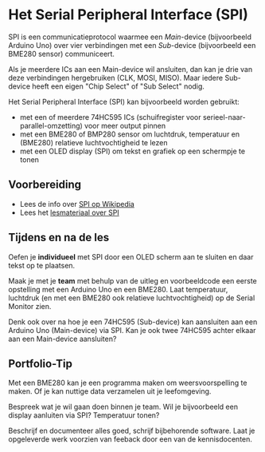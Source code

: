 # Het Serial Peripheral Interface (SPI)

SPI is een communicatieprotocol waarmee een *Main*-device (bijvoorbeeld Arduino Uno) over vier verbindingen met een *Sub*-device (bijvoorbeeld een BME280 sensor) communiceert.

Als je meerdere ICs aan een Main-device wil ansluiten, dan kan je drie van deze verbindingen hergebruiken (CLK, MOSI, MISO).
Maar iedere Sub-device heeft een eigen "Chip Select" of "Sub Select" nodig.

Het Serial Peripheral Interface (SPI) kan bijvoorbeeld worden gebruikt:

- met een of meerdere 74HC595 ICs (schuifregister voor serieel-naar-parallel-omzetting) voor meer output pinnen
- met een BME280 of BMP280 sensor om luchtdruk, temperatuur en (BME280) relatieve luchtvochtigheid te lezen
- met een OLED display (SPI) om tekst en grafiek op een schermpje te tonen

## Voorbereiding

- Lees de info over [SPI op Wikipedia](https://nl.wikipedia.org/wiki/Serial_Peripheral_Interface)
- Lees het [lesmateriaal over SPI](../../hardware-interfacing/communicatie/SPI/README.md)

## Tijdens en na de les

Oefen je **individueel** met SPI door een OLED scherm aan te sluiten en daar tekst op te plaatsen.

Maak je met je **team** met behulp van de uitleg en voorbeeldcode een eerste opstelling met een Arduino Uno en een BME280.
Laat temperatuur, luchtdruk (en met een BME280 ook relatieve luchtvochtigheid) op de Serial Monitor zien.

Denk ook over na hoe je een 74HC595 (Sub-device) kan aansluiten aan een Arduino Uno (Main-device) via SPI. Kan je ook twee 74HC595 achter elkaar aan een Main-device aansluiten?

## Portfolio-Tip

Met een BME280 kan je een programma maken om weersvoorspelling te maken. Of je kan nuttige data verzamelen uit je leefomgeving.

Bespreek wat je wil gaan doen binnen je team. Wil je bijvoorbeeld een display aanluiten via SPI? Temperatuur tonen?

Beschrijf en documenteer alles goed, schrijf bijbehorende software. Laat je opgeleverde werk voorzien van feeback door een van de kennisdocenten.
